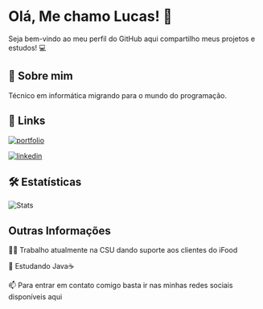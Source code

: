 # Olá, Me chamo Lucas! 🤙
Seja bem-vindo ao meu perfil do GitHub aqui compartilho meus projetos e estudos! 💻

## 🚀 Sobre mim
Técnico em informática migrando para o mundo do programação.


## 🔗 Links
[![portfolio](https://img.shields.io/badge/my_portfolio-000?style=for-the-badge&logo=ko-fi&logoColor=white)](https://lucasbarros.dev)

[![linkedin](https://img.shields.io/badge/linkedin-0A66C2?style=for-the-badge&logo=linkedin&logoColor=white)](https://www.linkedin.com/in/barroslucasz)

## 🛠 Estatísticas

![Stats](https://github-readme-stats.vercel.app/api/top-langs/?username=barroslucasz&theme=blue-green)

## Outras Informações
👩‍💻 Trabalho atualmente na CSU dando suporte aos clientes do iFood

🧠 Estudando Java☕

📫 Para entrar em contato comigo basta ir nas minhas redes sociais disponíveis aqui
